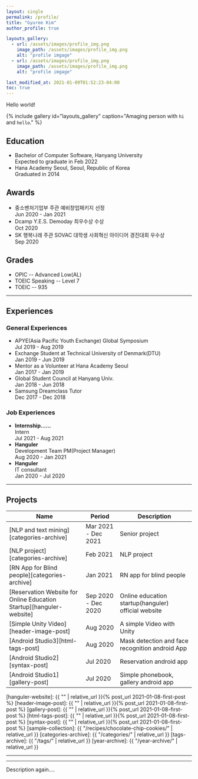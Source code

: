 ```yaml
---
layout: single
permalink: /profile/
title: "Gyuree Kim"
author_profile: true

layouts_gallery:
  - url: /assets/images/profile_img.png
    image_path: /assets/images/profile_img.png
    alt: "profile imgage"
  - url: /assets/images/profile_img.png
    image_path: /assets/images/profile_img.png
    alt: "profile imgage"

last_modified_at: 2021-01-09T01:52:23-04:00
toc: true
---
```

Hello world! 

{% include gallery id="layouts_gallery" caption="Amaging person with `hi` and `hello`." %}

## Education
- Bachelor of Computer Software, Hanyang University<br>
  Expected to graduate in Feb 2022
- Hana Academy Seoul, Seoul, Republic of Korea<br>
  Graduated in 2014

## Awards
- 중소벤처기업부 주관 예비창업패키지 선정 <br>
  Jun 2020 - Jan 2021 
- Dcamp Y.E.S. Demoday 최우수상 수상 <br>
  Oct 2020
- SK 행복나래 주관 SOVAC 대학생 사회혁신 아이디어 경진대회 우수상 <br>
  Sep 2020

## Grades
- OPIC -- Advanced Low(AL)
- TOEIC Speaking -- Level 7
- TOEIC -- 935

---
## Experiences
### General Experiences
- APYE(Asia Pacific Youth Exchange) Global Symposium <br>
  Jul 2019 - Aug 2019
- Exchange Student at Technical University of Denmark(DTU) <br>
  Jan 2019 - Jun 2019
- Mentor as a Volunteer at Hana Academy Seoul <br>
  Jan 2017 - Jan 2019
- Global Student Council at Hanyang Univ. <br>
  Jan 2018 - Jun 2018
- Samsung Dreamclass Tutor <br>
  Dec 2017 - Dec 2018

### Job Experiences
- **Internship......** <br>
  Intern <br>
  Jul 2021 - Aug 2021
- **Hanguler** <br>
  Development Team PM(Project Manager) <br>
  Aug 2020 - Jan 2021
- **Hanguler** <br>
  IT consultant <br>
  Jan 2020 - Jul 2020  

---

## Projects

| Name                                        | Period                                           | Description                                           |
| ------------------------------------------- | ----------------------------------------------------- | ----------------------------------------------------- |
| [NLP and text mining][categories-archive] | Mar 2021 - Dec 2021 | Senior project |
| [NLP project][categories-archive] | Feb 2021 | NLP project |
| [RN App for Blind people][categories-archive] | Jan 2021 | RN app for blind people |
| [Reservation Website for Online Education Startup][hanguler-website] | Sep 2020 - Dec 2020| Online education startup(hanguler) official website |
| [Simple Unity Video][header-image-post]| Aug 2020 | A simple Video with Unity |
| [Android Studio3][html-tags-post] | Aug 2020 | Mask detection and face recognition android App  |
| [Android Studio2][syntax-post] | Jul 2020 | Reservation android app |
| [Android Studio1][gallery-post] | Jul 2020 | Simple phonebook, gallery android app |

[hanguler-website]: {{ "" | relative_url }}{% post_url 2021-01-08-first-post %}
[header-image-post]: {{ "" | relative_url }}{% post_url 2021-01-08-first-post %}
[gallery-post]: {{ "" | relative_url }}{% post_url 2021-01-08-first-post %}
[html-tags-post]: {{ "" | relative_url }}{% post_url 2021-01-08-first-post %}
[syntax-post]: {{ "" | relative_url }}{% post_url 2021-01-08-first-post %}
[sample-collection]: {{ "/recipes/chocolate-chip-cookies/" | relative_url }}
[categories-archive]: {{ "/categories/" | relative_url }}
[tags-archive]: {{ "/tags/" | relative_url }}
[year-archive]: {{ "/year-archive/" | relative_url }}

---
---

Description again....